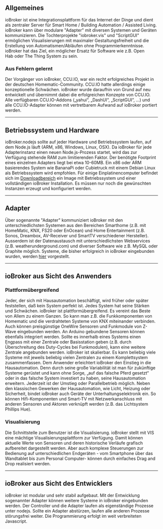 ## Allgemeines

ioBroker ist eine Integrationsplattform für das Internet der Dinge und dient als zentraler Server für Smart Home / Building Automation / Assisted Living. ioBroker kann über modulare "Adapter" mit diversen Systemen und Geräten kommunizieren. Die Tochterprojekte "iobroker.vis" und "ScriptGUI" ermöglichen Visualisierungen mit maximaler Gestaltungsfreiheit und die Erstellung von Automatismen/Abläufen ohne Programmierkenntnisse. ioBroker hat das Ziel, ein möglicher Ersatz für Software wie z.B. Open Hab oder The Thing System zu sein.

### Aus Fehlern gelernt

Der Vorgänger von ioBroker, CCU.IO, war ein recht erfolgreiches Projekt in der deutschen Homematic-Community. CCU.IO hatte allerdings einige konzeptionelle Schwächen. ioBroker wurde daraufhin von Grund auf neu entwickelt und übernimmt dabei die erfolgreichen Konzepte von CCU.IO. Alle verfügbaren CCU.IO-Addons („yahui“, „DashUI“, „ScriptGUI“, …) und alle CCU.IO-Adapter können mit vertretbarem Aufwand auf ioBroker portiert werden.

* * *

## Betriebssystem und Hardware

ioBroker.nodejs sollte auf jeder Hardware und Betriebssystem laufen, auf dem Node.js läuft (ARM, x86, Windows, Linux, OSX). Da ioBroker für jede Adapterinstanz einen neuen Node.js-Prozess startet, wird das zur Verfügung stehende RAM zum limitierenden Faktor. Der benötigte Footprint eines einzelnen Adapters liegt bei etwa 10-60MB. Ein x86 oder ARM basierendes System wie BananaPi oder Cubietruck mit einem Debian Linux als Betriebssystem wird empfohlen. Für einige Einplatinencomputer befindet sich im [Downloadbereich](http://www.iobroker.net/?page_id=2563&lang=de) ein Image mit Betriebssystem und einer vollständigen ioBroker Installation. Es müssen nur noch die gewünschten Instanzen erzeugt und konfiguriert werden.

* * *

## Adapter

Über sogenannte "Adapter" kommuniziert ioBroker mit den unterschiedlichsten Systemen aus den Bereichen Smarthome (z.B. mit HomeMatic, KNX, FS20 oder EnOcean) und Home Entertainment (z.B. Sonos, Dreambox, AV-Receiver und SmartTV verschiedener Hersteller). Ausserdem ist der Datenaustausch mit unterschiedlichsten Webservices (z.B. weatherunderground.com) und diverser Software wie z.B. MySQL oder Graphite möglich. Systeme, die bisher erfolgreich in ioBroker eingebunden wurden, werden [hier](http://www.iobroker.net/?page_id=2236&lang=de) vorgestellt.

* * *

## ioBroker aus Sicht des Anwenders

### Plattformübergreifend

Jeder, der sich mit Hausautomation beschäftigt, wird früher oder später feststellen, daß kein System perfekt ist. Jedes System hat seine Stärken und Schwächen. ioBroker ist plattformübergreifend. Es vereint das Beste von Allem zu einem Ganzen. So kann man z.B. die Funkkomponenten von Homematic und die verdrahteten Systeme von KNX miteinander verbinden. Auch können preisgünstige OneWire Sensoren und Funkmodule von Z-Wave eingebunden werden. An Arduino gebundene Sensoren können ebenfalls integriert werden. Sollte es innerhalb eines Systems einen Engpass mit einer Zentrale oder Basisstation geben (z.B. durch Überschreitung des Duty-Cycles bei Funkmodulen), kann eine weitere Zentrale angebunden werden. ioBroker ist skalierbar. Es kann beliebig viele Systeme mit jeweils beliebig vielen Zentralen zu einem Komplettsystem zusammenfassen. Dem Anwender erleichtert ioBroker den Einstieg in die Hausautomation. Denn durch seine große Variabilität ist man für zukünftige Systeme gerüstet und kann ohne Sorge, „auf das falsche Pferd gesetzt“ oder in das falsche System investiert zu haben, seine Hausautomation erweitern. Jederzeit ist der Umstieg oder Parallelbetrieb möglich. Neben den klassischen Gewerken der Hausautomation, wie Licht, Heizung oder Sicherheit, bindet ioBroker auch Geräte der Unterhaltungselektronik ein. So können Hifi-Komponenten und Smart-TV mit Netzwerkanschluss mit anderen Sensoren und Aktoren verknüpft werden (z.B. das Lichtsystem Phillips Hue).

### Visualisierung

Die Schnittstelle zum Benutzer ist die Visualisierung. ioBroker stellt mit VIS eine mächtige Visualisierungsplattform zur Verfügung. Damit können aktuelle Werte von Sensoren und deren historische Verläufe grafisch aufbereitet dargestellt werden. Aber auch komplexe Steuerungen zur Bedienung auf unterschiedlichen Endgeräten - vom Smartphone über das Wandtablet bis zum Personal Computer- können durch einfaches Drag and Drop realisiert werden.

* * *

## ioBroker aus Sicht des Entwicklers

ioBroker ist modular und sehr stabil aufgebaut. Mit der Entwicklung sogenannter Adapter können weitere Systeme in ioBroker eingebunden werden. Der Controller und die Adapter laufen als eigenständige Prozesse unter nodejs. Sollte ein Adapter abstürzen, laufen alle anderen Prozesse störungsfrei weiter. Die Programmierung erfolgt im weit verbreiteten Javascript.